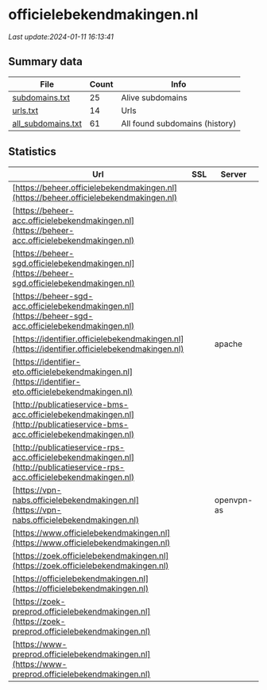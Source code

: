 # officielebekendmakingen.nl
*Last update:2024-01-11 16:13:41*
## Summary data
| File       | Count | Info |
|------------|-------|------|
|[subdomains.txt](/data/officielebekendmakingen/subdomains.txt)|25|Alive subdomains|
|[urls.txt](/data/officielebekendmakingen/urls.txt)|14|Urls|
|[all_subdomains.txt](/data/officielebekendmakingen/all_subdomains.txt)|61|All found subdomains (history)|
## Statistics
| Url | SSL | Server | Cookie | HSTS | CSP | XFO | XXP | RP | Tech |
|------------|-------|------|------|------|------|------|------|------|------|
|[https://beheer.officielebekendmakingen.nl](https://beheer.officielebekendmakingen.nl)| | | |:white_check_mark: | | | | |:white_check_mark: | |HSTS| |
|[https://beheer-acc.officielebekendmakingen.nl](https://beheer-acc.officielebekendmakingen.nl)| | | |:white_check_mark: | | | | |:white_check_mark: | |HSTS| |
|[https://beheer-sgd.officielebekendmakingen.nl](https://beheer-sgd.officielebekendmakingen.nl)| | | |:white_check_mark: | | | | |:white_check_mark: | |HSTS| |
|[https://beheer-sgd-acc.officielebekendmakingen.nl](https://beheer-sgd-acc.officielebekendmakingen.nl)| | | |:white_check_mark: | | | | |:white_check_mark: | |HSTS| |
|[https://identifier.officielebekendmakingen.nl](https://identifier.officielebekendmakingen.nl)| |apache| |:white_check_mark: | | |:white_check_mark: | |:white_check_mark: | |:white_check_mark: | |Apache HTTP Server H...| |
|[https://identifier-eto.officielebekendmakingen.nl](https://identifier-eto.officielebekendmakingen.nl)| | | |:white_check_mark: | |:white_check_mark: | |:white_check_mark: | |:white_check_mark: | |HSTS| |
|[http://publicatieservice-bms-acc.officielebekendmakingen.nl](http://publicatieservice-bms-acc.officielebekendmakingen.nl)| | | |:white_check_mark: | | |:white_check_mark: | |:white_check_mark: | |:white_check_mark: | |HSTS| |
|[http://publicatieservice-rps-acc.officielebekendmakingen.nl](http://publicatieservice-rps-acc.officielebekendmakingen.nl)| | | |:white_check_mark: | | |:white_check_mark: | |:white_check_mark: | |:white_check_mark: | |HSTS| |
|[https://vpn-nabs.officielebekendmakingen.nl](https://vpn-nabs.officielebekendmakingen.nl)| |openvpn-as| | | |:white_check_mark: | | |:white_check_mark: | || |
|[https://www.officielebekendmakingen.nl](https://www.officielebekendmakingen.nl)| | |:warning: |:white_check_mark: | |:white_check_mark: | |:white_check_mark: | |:white_check_mark: | |HSTS Microsoft ASP.N...| |
|[https://zoek.officielebekendmakingen.nl](https://zoek.officielebekendmakingen.nl)| ||:warning: |:white_check_mark: | |:white_check_mark: | |:white_check_mark: | |:white_check_mark: | |HSTS| |
|[https://officielebekendmakingen.nl](https://officielebekendmakingen.nl)| | |:warning: |:white_check_mark: | |:white_check_mark: | |:white_check_mark: | |:white_check_mark: | |F5 BigIP HSTS| |
|[https://zoek-preprod.officielebekendmakingen.nl](https://zoek-preprod.officielebekendmakingen.nl)| | |:warning: |:white_check_mark: | | |:white_check_mark: | | |:white_check_mark: | |HSTS| |
|[https://www-preprod.officielebekendmakingen.nl](https://www-preprod.officielebekendmakingen.nl)| | |:warning: |:white_check_mark: | | |:white_check_mark: | | |:white_check_mark: | |HSTS Microsoft ASP.N...| |